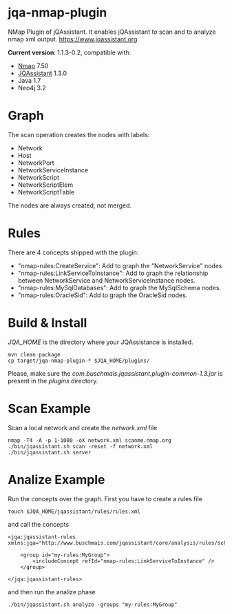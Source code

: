 # jqa-nmap-plugin
NMap Plugin of jQAssistant. It enables jQAssistant to scan and to analyze nmap xml output. https://www.jqassistant.org

**Current version**: 1.1.3-0.2, compatible with:
- [Nmap](https://nmap.org/) 7.50
- [JQAssistant](https://www.jqassistant.org) 1.3.0
- Java 1.7
- Neo4j 3.2
                  
# Graph
The scan operation creates the nodes with labels: 
- Network
- Host
- NetworkPort
- NetworkServiceInstance
- NetworkScript
- NetworkScriptElem
- NetworkScriptTable

The nodes are always created, not merged.

# Rules
There are 4 concepts shipped with the plugin:
- "nmap-rules:CreateService": Add to graph the "NetworkService" nodes
- "nmap-rules:LinkServiceToInstance": Add to graph the relationship between NetworkService and NetworkServiceInstance nodes.
- "nmap-rules:MySqlDatabases": Add to graph the MySqlSchema nodes.
- "nmap-rules:OracleSid": Add to graph the OracleSid nodes.

# Build & Install
*JQA_HOME* is the directory where your JQAssistance is installed.
```
mvn clean package
cp target/jqa-nmap-plugin-* $JQA_HOME/plugins/
```
Please, make sure the *com.buschmais.jqassistant.plugin-common-1.3.jar* is present in the *plugins* directory.

# Scan Example
Scan a local network and create the *network.xml* file
```
nmap -T4 -A -p 1-1000 -oX network.xml scanme.nmap.org
./bin/jqassistant.sh scan -reset -f network.xml
./bin/jqassistant.sh server
```
# Analize Example
Run the concepts over the graph. First you have to create a rules file
```
touch $JQA_HOME/jqassistant/rules/rules.xml
```
and call the concepts 
```
<jqa:jqassistant-rules xmlns:jqa="http://www.buschmais.com/jqassistant/core/analysis/rules/schema/v1.1">

    <group id="my-rules:MyGroup">
        <includeConcept refId="nmap-rules:LinkServiceToInstance" />
    </group>

</jqa:jqassistant-rules>
```
and then run the analize phase
```
./bin/jqassistant.sh analyze -groups "my-rules:MyGroup"
```
